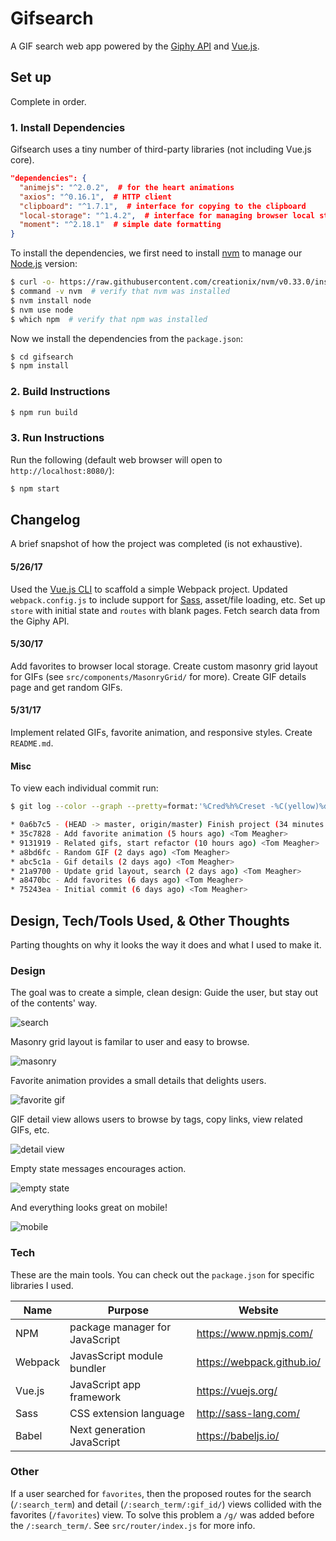 # Gifsearch

A GIF search web app powered by the [Giphy API](https://github.com/Giphy/GiphyAPI) and [Vue.js](http://vuejs.org/).

## Set up

Complete in order.

### 1. Install Dependencies

Gifsearch uses a tiny number of third-party libraries (not including Vue.js core).

```json
"dependencies": {
  "animejs": "^2.0.2",  # for the heart animations
  "axios": "^0.16.1",  # HTTP client
  "clipboard": "^1.7.1",  # interface for copying to the clipboard
  "local-storage": "^1.4.2",  # interface for managing browser local storage
  "moment": "^2.18.1"  # simple date formatting
}
```

To install the dependencies, we first need to install [nvm](https://github.com/creationix/nvm) to manage our [Node.js](https://nodejs.org/en/) version:

```bash
$ curl -o- https://raw.githubusercontent.com/creationix/nvm/v0.33.0/install.sh | bash
$ command -v nvm  # verify that nvm was installed
$ nvm install node
$ nvm use node
$ which npm  # verify that npm was installed
```

Now we install the dependencies from the `package.json`:

```bash
$ cd gifsearch
$ npm install
```

### 2. Build Instructions

```bash
$ npm run build
```

### 3. Run Instructions

Run the following (default web browser will open to `http://localhost:8080/`):

```bash
$ npm start
```

## Changelog

A brief snapshot of how the project was completed (is not exhaustive).

#### 5/26/17

Used the [Vue.js CLI](https://github.com/vuejs/vue-cli) to scaffold a simple Webpack project. Updated `webpack.config.js` to include support for [Sass](http://sass-lang.com/), asset/file loading, etc. Set up `store` with initial state and `routes` with blank pages. Fetch search data from the Giphy API.

#### 5/30/17

Add favorites to browser local storage. Create custom masonry grid layout for GIFs (see `src/components/MasonryGrid/` for more). Create GIF details page and get random GIFs.

#### 5/31/17

Implement related GIFs, favorite animation, and responsive styles. Create `README.md`.

#### Misc

To view each individual commit run:

```bash
$ git log --color --graph --pretty=format:'%Cred%h%Creset -%C(yellow)%d%Creset %s %Cgreen(%cr) %C(bold blue)<%an>%Creset' --abbrev-commit

* 0a6b7c5 - (HEAD -> master, origin/master) Finish project (34 minutes ago) <Tom Meagher>
* 35c7828 - Add favorite animation (5 hours ago) <Tom Meagher>
* 9131919 - Related gifs, start refactor (10 hours ago) <Tom Meagher>
* a8bd6fc - Random GIF (2 days ago) <Tom Meagher>
* abc5c1a - Gif details (2 days ago) <Tom Meagher>
* 21a9700 - Update grid layout, search (2 days ago) <Tom Meagher>
* a8470bc - Add favorites (6 days ago) <Tom Meagher>
* 75243ea - Initial commit (6 days ago) <Tom Meagher>
```

## Design, Tech/Tools Used, & Other Thoughts

Parting thoughts on why it looks the way it does and what I used to make it.

### Design

The goal was to create a simple, clean design: Guide the user, but stay out of the contents' way.

![search](screenshots/01.png)

Masonry grid layout is familar to user and easy to browse.

![masonry](screenshots/02.png)

Favorite animation provides a small details that delights users.

![favorite gif](screenshots/fav.gif)

GIF detail view allows users to browse by tags, copy links, view related GIFs, etc.

![detail view](screenshots/03.png)

Empty state messages encourages action.

![empty state](screenshots/04.png)

And everything looks great on mobile!

![mobile](screenshots/mobile.png)

### Tech

These are the main tools. You can check out the `package.json` for specific libraries I used.

| Name | Purpose | Website |
| -- | -- | -- |
| NPM | package manager for JavaScript | https://www.npmjs.com/ |
| Webpack | JavasScript module bundler | https://webpack.github.io/ |
| Vue.js | JavaScript app framework | https://vuejs.org/ |
| Sass | CSS extension language | http://sass-lang.com/ |
| Babel | Next generation JavaScript | https://babeljs.io/ |

### Other

If a user searched for `favorites`, then the proposed routes for the search (`/:search_term`) and detail (`/:search_term/:gif_id/`) views collided with the favorites (`/favorites`) view. To solve this problem a `/g/` was added before the `/:search_term/`. See `src/router/index.js` for more info.
